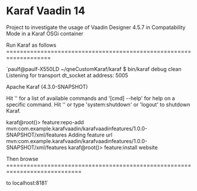 # Karaf Vaadin 14
Project to investigate the usage of Vaadin Designer 4.5.7 in Compatability Mode in a Karaf OSGi container

Run Karaf as follows ===================================================================

`paulf@paulf-X550LD ~/qneCustomKaraf/karaf $ bin/karaf debug clean
Listening for transport dt_socket at address: 5005

  Apache Karaf (4.3.0-SNAPSHOT)

Hit '<tab>' for a list of available commands
and '[cmd] --help' for help on a specific command.
Hit '<ctrl-d>' or type 'system:shutdown' or 'logout' to shutdown Karaf.

karaf@root()> feature:repo-add mvn:com.example.karafvaadin/karafvaadinfeatures/1.0.0-SNAPSHOT/xml/features
Adding feature url mvn:com.example.karafvaadin/karafvaadinfeatures/1.0.0-SNAPSHOT/xml/features
karaf@root()> feature:install website

Then browse ============================================================================
 
to localhost:8181`
